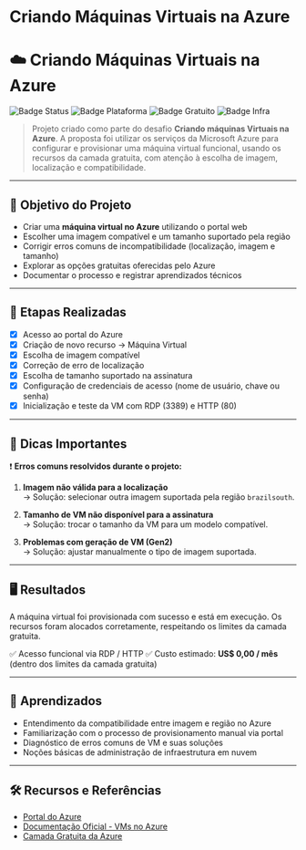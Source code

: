 # Criando Máquinas Virtuais na Azure

# ☁️ Criando Máquinas Virtuais na Azure

![Badge Status](https://img.shields.io/badge/Status-Concluído-%2304D361)
![Badge Plataforma](https://img.shields.io/badge/Ambiente-Azure-blue)
![Badge Gratuito](https://img.shields.io/badge/Camada-Gratuita-%23f7df1e)
![Badge Infra](https://img.shields.io/badge/Infraestrutura-IaC%20Opcional-%23f06292)

> Projeto criado como parte do desafio **Criando máquinas Virtuais na Azure**. A proposta foi utilizar os serviços da Microsoft Azure para configurar e provisionar uma máquina virtual funcional, usando os recursos da camada gratuita, com atenção à escolha de imagem, localização e compatibilidade.

---

## 🎯 Objetivo do Projeto

- Criar uma **máquina virtual no Azure** utilizando o portal web
- Escolher uma imagem compatível e um tamanho suportado pela região
- Corrigir erros comuns de incompatibilidade (localização, imagem e tamanho)
- Explorar as opções gratuitas oferecidas pelo Azure
- Documentar o processo e registrar aprendizados técnicos

---

## 🚀 Etapas Realizadas

- [x] Acesso ao portal do Azure
- [x] Criação de novo recurso → Máquina Virtual
- [x] Escolha de imagem compatível
- [x] Correção de erro de localização
- [x] Escolha de tamanho suportado na assinatura
- [x] Configuração de credenciais de acesso (nome de usuário, chave ou senha)
- [x] Inicialização e teste da VM com RDP (3389) e HTTP (80)

---

## 📌 Dicas Importantes

❗ **Erros comuns resolvidos durante o projeto:**

1. **Imagem não válida para a localização**  
   → Solução: selecionar outra imagem suportada pela região `brazilsouth`.

2. **Tamanho de VM não disponível para a assinatura**  
   → Solução: trocar o tamanho da VM para um modelo compatível.

3. **Problemas com geração de VM (Gen2)**  
   → Solução: ajustar manualmente o tipo de imagem suportada.

---

## 🖥️ Resultados

A máquina virtual foi provisionada com sucesso e está em execução. Os recursos foram alocados corretamente, respeitando os limites da camada gratuita.

✅ Acesso funcional via RDP / HTTP
✅ Custo estimado: **US$ 0,00 / mês** (dentro dos limites da camada gratuita)

---

## 🧠 Aprendizados

- Entendimento da compatibilidade entre imagem e região no Azure
- Familiarização com o processo de provisionamento manual via portal
- Diagnóstico de erros comuns de VM e suas soluções
- Noções básicas de administração de infraestrutura em nuvem

---

## 🛠️ Recursos e Referências

- [Portal do Azure](https://portal.azure.com/)
- [Documentação Oficial - VMs no Azure](https://learn.microsoft.com/pt-br/azure/virtual-machines/)
- [Camada Gratuita da Azure](https://azure.microsoft.com/pt-br/free)
